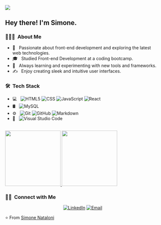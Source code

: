 <img src="https://drive.google.com/file/d/1qpMn8L3Tnfvls7YBsTF7-5krulGuhK8t/view?usp=sharing">

<h2> Hey there! I'm Simone.</h2>

<h3> 👨🏻‍💻 &nbsp;About Me </h3>

- 🤔 &nbsp; Passionate about front-end development and exploring the latest web technologies.
- 🎓 &nbsp; Studied Front-end Development at a coding bootcamp.
- 🌱 &nbsp; Always learning and experimenting with new tools and frameworks.
- ✍️ &nbsp; Enjoy creating sleek and intuitive user interfaces.

<h3> 🛠 &nbsp;Tech Stack</h3>

- 💻 &nbsp;
  ![HTML5](https://img.shields.io/badge/-HTML5-333333?style=flat&logo=HTML5)
  ![CSS](https://img.shields.io/badge/-CSS-333333?style=flat&logo=CSS3&logoColor=1572B6)
  ![JavaScript](https://img.shields.io/badge/-JavaScript-333333?style=flat&logo=javascript)
  ![React](https://img.shields.io/badge/-React-333333?style=flat&logo=react)
- 🛢 &nbsp;
  ![MySQL](https://img.shields.io/badge/-MySQL-333333?style=flat&logo=mysql)
- ⚙️ &nbsp;
  ![Git](https://img.shields.io/badge/-Git-333333?style=flat&logo=git)
  ![GitHub](https://img.shields.io/badge/-GitHub-333333?style=flat&logo=github)
  ![Markdown](https://img.shields.io/badge/-Markdown-333333?style=flat&logo=markdown)
- 🔧 &nbsp;
  ![Visual Studio Code](https://img.shields.io/badge/-Visual%20Studio%20Code-333333?style=flat&logo=visual-studio-code&logoColor=007ACC)

<br/>

<a href="https://github.com/simonenataloni">
  <img height="180em" src="https://github-readme-stats.vercel.app/api?username=simonenataloni&theme=buefy&show_icons=true" />
  <img height="180em" src="https://github-readme-stats.vercel.app/api/top-langs/?username=simonenataloni&theme=buefy&layout=compact" />
</a>

<br/>

<h3> 🤝🏻 &nbsp;Connect with Me </h3>

<p align="center">
<a href="https://www.linkedin.com/in/simonenataloni/"><img alt="LinkedIn" src="https://img.shields.io/badge/LinkedIn-Simone%20Nataloni-blue?style=flat-square&logo=linkedin"></a>
<a href="mailto:simonenataloni@example.com"><img alt="Email" src="https://img.shields.io/badge/Email-simonenataloni@example.com-blue?style=flat-square&logo=gmail"></a>
</p>

⭐️ From [Simone Nataloni](https://github.com/simonenataloni)
